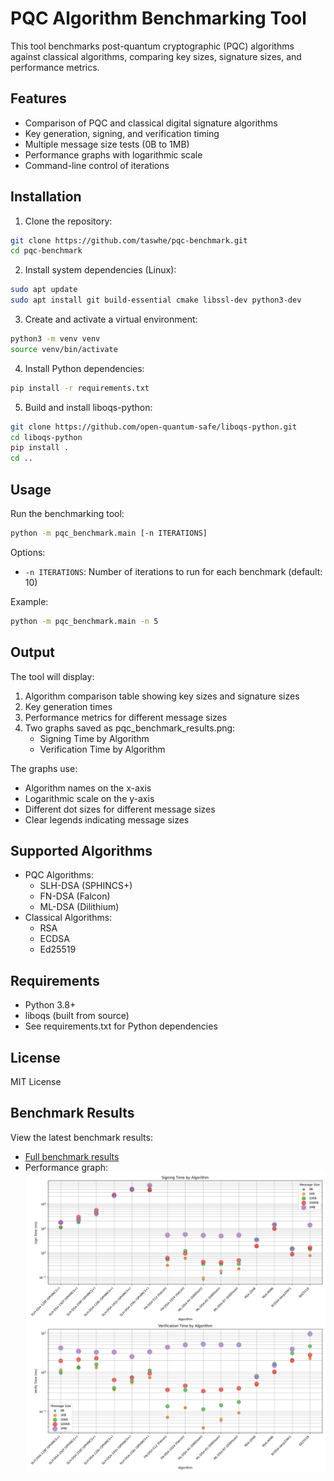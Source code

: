 # PQC Algorithm Benchmarking Tool

This tool benchmarks post-quantum cryptographic (PQC) algorithms against classical algorithms, comparing key sizes, signature sizes, and performance metrics.

## Features

- Comparison of PQC and classical digital signature algorithms
- Key generation, signing, and verification timing
- Multiple message size tests (0B to 1MB)
- Performance graphs with logarithmic scale
- Command-line control of iterations

## Installation

1. Clone the repository:
```bash
git clone https://github.com/taswhe/pqc-benchmark.git
cd pqc-benchmark
```

2. Install system dependencies (Linux):
```bash
sudo apt update
sudo apt install git build-essential cmake libssl-dev python3-dev
```

3. Create and activate a virtual environment:
```bash
python3 -m venv venv
source venv/bin/activate
```

4. Install Python dependencies:
```bash
pip install -r requirements.txt
```

5. Build and install liboqs-python:
```bash
git clone https://github.com/open-quantum-safe/liboqs-python.git
cd liboqs-python
pip install .
cd ..
```

## Usage

Run the benchmarking tool:
```bash
python -m pqc_benchmark.main [-n ITERATIONS]
```

Options:
- `-n ITERATIONS`: Number of iterations to run for each benchmark (default: 10)

Example:
```bash
python -m pqc_benchmark.main -n 5
```

## Output

The tool will display:
1. Algorithm comparison table showing key sizes and signature sizes
2. Key generation times
3. Performance metrics for different message sizes
4. Two graphs saved as pqc_benchmark_results.png:
   - Signing Time by Algorithm
   - Verification Time by Algorithm

The graphs use:
- Algorithm names on the x-axis
- Logarithmic scale on the y-axis
- Different dot sizes for different message sizes
- Clear legends indicating message sizes

## Supported Algorithms

- PQC Algorithms:
  - SLH-DSA (SPHINCS+)
  - FN-DSA (Falcon)
  - ML-DSA (Dilithium)
- Classical Algorithms:
  - RSA
  - ECDSA
  - Ed25519

## Requirements

- Python 3.8+
- liboqs (built from source)
- See requirements.txt for Python dependencies

## License

MIT License

## Benchmark Results

View the latest benchmark results:
- [Full benchmark results](results/results.txt)
- Performance graph: 
![Benchmark Performance](results/pqc_benchmark_results.png)
